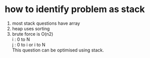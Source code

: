 # how to identify problem as stack
1. most stack questions have array
2. heap uses sorting
3. brute force is O(n2)  
    i : 0 to N  
    j : 0 to i or i to N  
    This question can be optimised using stack.
    